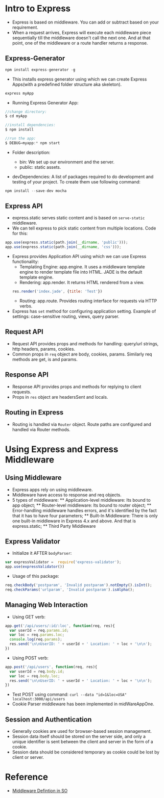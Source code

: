 # Intro to Express
* Express is based on middleware. You can add or subtract based on your requirement.
* When a request arrives, Express will execute each middleware piece sequentially till the middleware doesn't call the next one.
And at that point, one of the middleware or a route handler returns a response.

## Express-Generator
```js
npm install express-generator -g
````
* This installs express generator using which we can create Express Apps(with a predefined folder structure aka skeleton).
```js
express myApp
```
* Running Express Generator App:
```js
//change directory:
$ cd myApp

//install dependencies:
$ npm install

//run the app:
$ DEBUG=myapp:* npm start
```
* Folder description:
    * bin: We set up our environment and the server.
    * public: static assets.

* devDependencies: A list of packages required to do development and testing of your project. To create them use following command:
```js
npm install --save-dev mocha
```
## Express API
* express.static serves static content and is based on `serve-static` middleware. 
* We can tell express to pick static content from multiple locations. Code for this:
```js
app.use(express.static(path.join(__dirname, 'public')));
app.use(express.static(path.join(__dirname, 'css')));
```
* Express provides Application API using which we can use Express functionality:
    * Templating Engine: app.engine. It uses a middleware template engine to render template file into HTML. JADE is the default template engine.
    * Rendering: app.render. It returns HTML rendered from a view.
    ```js
    res.render('index.jade', {title: 'Test'})
    ```
    * Routing: app.route. Provides routing interface for requests via HTTP verbs.
* Express has `set` method for configuring application setting. Example of settings: case-sensitive routing, views, query parser.

## Request API
* Request API provides props and methods for handling: query/url strings, http headers, params, cookies.
* Common props in `req` object are body, cookies, params. Similarly req methods are get, is and params.

## Response API
* Response API provides props and methods for replying to client requests.
* Props in `res` object are headersSent and locals.

## Routing in Express
* Routing is handled via `Router` object. Route paths are configured and handled via Router methods.

# Using Express and Express Middleware
## Using Middleware
* Express apps rely on using middleware.
* Middleware have access to response and req objects.
* 5 types of middleware:
    ** Application-level middleware: Its bound to app object;
    ** Router-level middleware: Its bound to router object;
    ** Error-handling middleware handles errors, and it's identified by the fact that it has to have four parameters;
    ** Built-In Middleware: There is only one built-in middleware in Express 4.x and above. And that is express.static;
    ** Third Party Middleware
## Express Validator
* Initialize it AFTER `bodyParser`:
```js
var expressValidator =  require('express-validator');
app.use(expressValidator())
```
* Usage of this package:
```js
req.checkBody('postparam', 'Invalid postparam').notEmpty().isInt();
req.checkParams('urlparam', 'Invalid postparam').isAlpha();
```
## Managing Web Interaction
* Using GET verb:
```js
app.get('/api/users/:id/:loc', function(req, res){
  var userId = req.params.id;
  var loc = req.params.loc;
  console.log(req.params);
  res.send('\n\nUserID: ' + userId + ' Location: ' + loc + '\n\n');
})
```
* Using POST verb:
```js
app.post('/api/users', function(req, res){
  var userId = req.body.id;
  var loc = req.body.loc;
  res.send('\n\nUserID: ' + userId + ' Location: ' + loc + '\n\n');
})
```
* Test POST using command: `curl --data "id=1&loc=USA" localhost:3000/api/users`
* Cookie Parser middleware has been implemented in midWareAppOne.

## Session and Authentication
* Generally cookies are used for browser-based session management.
* Session data itself should be stored on the server side, and only a unique identifier is sent between the client and server in the form of a cookie.
* Session data should be considered temporary as cookie could be lost by client or server.

# Reference
* [Middleware Defintion in SO](https://stackoverflow.com/questions/7337572/what-does-middleware-and-app-use-actually-mean-in-expressjs)
